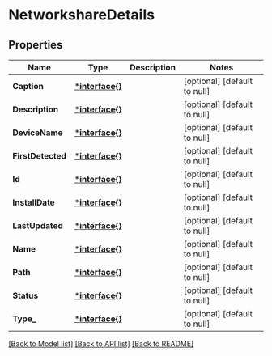 # NetworkshareDetails

## Properties
Name | Type | Description | Notes
------------ | ------------- | ------------- | -------------
**Caption** | [***interface{}**](interface{}.md) |  | [optional] [default to null]
**Description** | [***interface{}**](interface{}.md) |  | [optional] [default to null]
**DeviceName** | [***interface{}**](interface{}.md) |  | [optional] [default to null]
**FirstDetected** | [***interface{}**](interface{}.md) |  | [optional] [default to null]
**Id** | [***interface{}**](interface{}.md) |  | [optional] [default to null]
**InstallDate** | [***interface{}**](interface{}.md) |  | [optional] [default to null]
**LastUpdated** | [***interface{}**](interface{}.md) |  | [optional] [default to null]
**Name** | [***interface{}**](interface{}.md) |  | [optional] [default to null]
**Path** | [***interface{}**](interface{}.md) |  | [optional] [default to null]
**Status** | [***interface{}**](interface{}.md) |  | [optional] [default to null]
**Type_** | [***interface{}**](interface{}.md) |  | [optional] [default to null]

[[Back to Model list]](../README.md#documentation-for-models) [[Back to API list]](../README.md#documentation-for-api-endpoints) [[Back to README]](../README.md)


